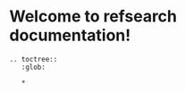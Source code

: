 # Welcome to refsearch documentation!

<!---
For help on documentation syntax, see: https://myst-parser.readthedocs.io/en/latest/syntax/syntax.html
-->

```{eval-rst}
.. toctree::
   :glob:

   *
```


```{include} ../README.md

```
